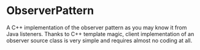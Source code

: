 # ObserverPattern
A C++ implementation of the observer pattern as you may know it from Java listeners. Thanks to C++ template magic, client implementation of an observer source class is very simple and requires almost no coding at all.
